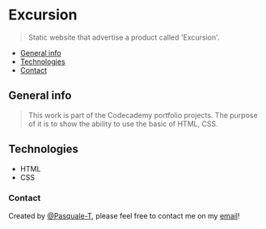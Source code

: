 # Excursion
> Static website that advertise a product called 'Excursion'.

* [General info](#general-info)
* [Technologies](#technologies)
* [Contact](#contact)

## General info
> This work is part of the Codecademy portfolio projects. The purpose of it is to show the ability to use the basic of HTML, CSS.

## Technologies
* HTML
* CSS 

### Contact
Created by [@Pasquale-T](https://github.com/PasqualeT-Git), please feel free to contact me on my [email](mailto:troisepasquale1990@gmail.com)!  